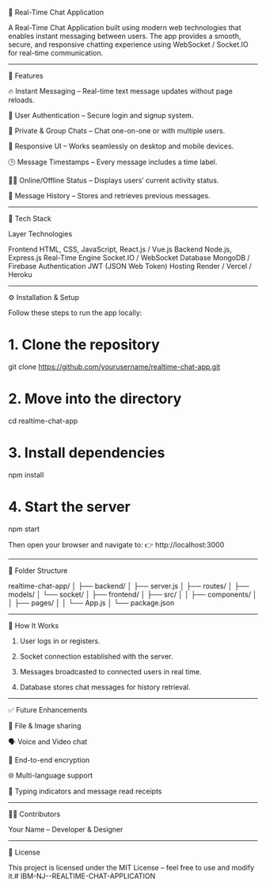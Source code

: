 💬 Real-Time Chat Application

A Real-Time Chat Application built using modern web technologies that enables instant messaging between users. The app provides a smooth, secure, and responsive chatting experience using WebSocket / Socket.IO for real-time communication.


---

🚀 Features

🔥 Instant Messaging – Real-time text message updates without page reloads.

👤 User Authentication – Secure login and signup system.

💬 Private & Group Chats – Chat one-on-one or with multiple users.

📱 Responsive UI – Works seamlessly on desktop and mobile devices.

🕒 Message Timestamps – Every message includes a time label.

🧑‍💻 Online/Offline Status – Displays users’ current activity status.

🧾 Message History – Stores and retrieves previous messages.



---

🧩 Tech Stack

Layer	Technologies

Frontend	HTML, CSS, JavaScript, React.js / Vue.js
Backend	Node.js, Express.js
Real-Time Engine	Socket.IO / WebSocket
Database	MongoDB / Firebase
Authentication	JWT (JSON Web Token)
Hosting	Render / Vercel / Heroku



---

⚙️ Installation & Setup

Follow these steps to run the app locally:

# 1. Clone the repository
git clone https://github.com/yourusername/realtime-chat-app.git

# 2. Move into the directory
cd realtime-chat-app

# 3. Install dependencies
npm install

# 4. Start the server
npm start

Then open your browser and navigate to:
👉 http://localhost:3000


---

📡 Folder Structure

realtime-chat-app/
│
├── backend/
│   ├── server.js
│   ├── routes/
│   ├── models/
│   └── socket/
│
├── frontend/
│   ├── src/
│   │   ├── components/
│   │   ├── pages/
│   │   └── App.js
│
└── package.json


---

🧠 How It Works

1. User logs in or registers.


2. Socket connection established with the server.


3. Messages broadcasted to connected users in real time.


4. Database stores chat messages for history retrieval.




---

✅ Future Enhancements

📸 File & Image sharing

🗣️ Voice and Video chat

🔐 End-to-end encryption

🌐 Multi-language support

👥 Typing indicators and message read receipts



---

🧑‍💼 Contributors

Your Name – Developer & Designer



---

📝 License

This project is licensed under the MIT License – feel free to use and modify it.# IBM-NJ--REALTIME-CHAT-APPLICATION
